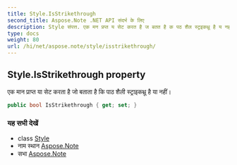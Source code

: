 ```yaml
---
title: Style.IsStrikethrough
second_title: Aspose.Note .NET API संदर्भ के लिए
description: Style संपत्त. एक मन प्रप्त य सेट करत है ज बतत है क पठ शैल स्ट्रइकथ्रू है य नहं
type: docs
weight: 80
url: /hi/net/aspose.note/style/isstrikethrough/
---
```

## Style.IsStrikethrough property

एक मान प्राप्त या सेट करता है जो बताता है कि पाठ शैली स्ट्राइकथ्रू है या नहीं।

```csharp
public bool IsStrikethrough { get; set; }
```

### यह सभी देखें

* class [Style](../)
* नाम स्थान [Aspose.Note](../../style/)
* सभा [Aspose.Note](../../../)


